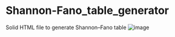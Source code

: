 # Shannon-Fano_table_generator
Solid HTML file to generate Shannon–Fano table
![image](https://github.com/doctor8296/Shannon-Fano_table_generator/assets/122802909/468ce172-8d23-4bc0-b96a-42a6c7c2217c)
